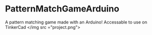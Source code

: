 # PatternMatchGameArduino
A pattern matching game made with an Arduino!
Accessable to use on TinkerCad
</img src ="project.png">
